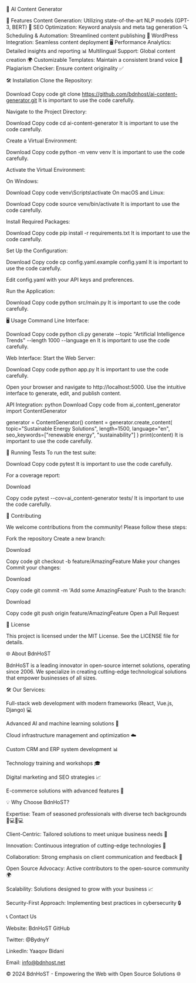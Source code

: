 
🌟 AI Content Generator

🚀 Features
Content Generation: Utilizing state-of-the-art NLP models (GPT-3, BERT) 🤖
SEO Optimization: Keyword analysis and meta tag generation 🔍
Scheduling & Automation: Streamlined content publishing 📅
WordPress Integration: Seamless content deployment 🖥️
Performance Analytics: Detailed insights and reporting 📊
Multilingual Support: Global content creation 🌍
Customizable Templates: Maintain a consistent brand voice 🎨
Plagiarism Checker: Ensure content originality ✅


🛠️ Installation
Clone the Repository:

Download
Copy code
git clone https://github.com/bdnhost/ai-content-generator.git
It is important to use the code carefully.


Navigate to the Project Directory:

Download
Copy code
cd ai-content-generator
It is important to use the code carefully.

Create a Virtual Environment:


Download
Copy code
python -m venv venv
It is important to use the code carefully.

Activate the Virtual Environment:

On Windows:

Download
Copy code
venv\Scripts\activate
On macOS and Linux:

Download
Copy code
source venv/bin/activate
It is important to use the code carefully.

Install Required Packages:


Download
Copy code
pip install -r requirements.txt
It is important to use the code carefully.

Set Up the Configuration:


Download
Copy code
cp config.yaml.example config.yaml
It is important to use the code carefully.

Edit config.yaml with your API keys and preferences.

Run the Application:


Download
Copy code
python src/main.py
It is important to use the code carefully.


🖥️ Usage
Command Line Interface:

Download
Copy code
python cli.py generate --topic "Artificial Intelligence Trends" --length 1000 --language en
It is important to use the code carefully.

Web Interface:
Start the Web Server:


Download
Copy code
python app.py
It is important to use the code carefully.

Open your browser and navigate to http://localhost:5000. Use the intuitive interface to generate, edit, and publish content.

API Integration:
python
Download
Copy code
from ai_content_generator import ContentGenerator

generator = ContentGenerator()
content = generator.create_content(
    topic="Sustainable Energy Solutions",
    length=1500,
    language="en",
    seo_keywords=["renewable energy", "sustainability"]
)
print(content)
It is important to use the code carefully.

🧪 Running Tests
To run the test suite:


Download
Copy code
pytest
It is important to use the code carefully.

For a coverage report:


Download

Copy code
pytest --cov=ai_content-generator tests/
It is important to use the code carefully.

🤝 Contributing

We welcome contributions from the community! Please follow these steps:

Fork the repository
Create a new branch:

Download

Copy code
git checkout -b feature/AmazingFeature
Make your changes
Commit your changes:

Download

Copy code
git commit -m 'Add some AmazingFeature'
Push to the branch:

Download

Copy code
git push origin feature/AmazingFeature
Open a Pull Request


📜 License

This project is licensed under the MIT License. See the LICENSE file for details.


🌐 About BdnHoST

BdnHoST is a leading innovator in open-source internet solutions, operating since 2006. We specialize in creating cutting-edge technological solutions that empower businesses of all sizes.


🛠️ Our Services:

Full-stack web development with modern frameworks (React, Vue.js, Django) 💻

Advanced AI and machine learning solutions 🤖

Cloud infrastructure management and optimization ☁️

Custom CRM and ERP system development 📊

Technology training and workshops 🎓

Digital marketing and SEO strategies 📈

E-commerce solutions with advanced features 🛒



💡 Why Choose BdnHoST?

Expertise: Team of seasoned professionals with diverse tech backgrounds 👩💻👨💻

Client-Centric: Tailored solutions to meet unique business needs 🤝

Innovation: Continuous integration of cutting-edge technologies 🚀

Collaboration: Strong emphasis on client communication and feedback 💬

Open Source Advocacy: Active contributors to the open-source community 🌍

Scalability: Solutions designed to grow with your business 📈

Security-First Approach: Implementing best practices in cybersecurity 🔒


📞 Contact Us

Website: BdnHoST GitHub

Twitter: @BydnyY

LinkedIn: Yaaqov Bidani

Email: info@bdnhost.net

© 2024 BdnHoST - Empowering the Web with Open Source Solutions 🌐